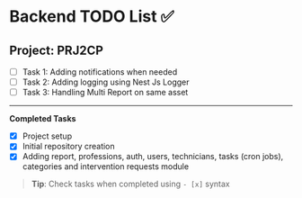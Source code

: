 # Backend TODO List ✅

## Project: PRJ2CP

- [ ] Task 1: Adding notifications when needed
- [ ] Task 2: Adding logging using Nest Js Logger
- [ ] Task 3: Handling Multi Report on same asset

---

**Completed Tasks**

- [x] Project setup
- [x] Initial repository creation
- [x] Adding report, professions, auth, users, technicians, tasks (cron jobs), categories and intervention requests module

> **Tip**: Check tasks when completed using `- [x]` syntax
